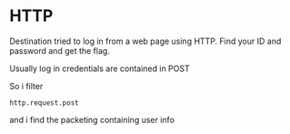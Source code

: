 # HTTP
Destination tried to log in from a web page using HTTP. Find your ID and password and get the flag.


Usually log in credentials are contained in POST

So i filter
```
http.request.post
```

and i find the packeting containing user info